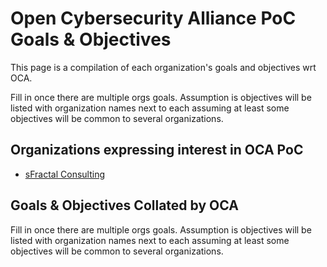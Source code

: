 # Open Cybersecurity Alliance PoC Goals & Objectives

This page is a compilation of each organization's goals and objectives wrt
OCA.

Fill in once there are multiple orgs goals.
Assumption is objectives will be listed with organization names next to each
assuming at least some objectives will be common to several organizations.

## Organizations expressing interest in OCA PoC
- [sFractal Consulting](./sFractalGoals.md)

## Goals & Objectives Collated by OCA
Fill in once there are multiple orgs goals.
Assumption is objectives will be listed with organization names next to each
assuming at least some objectives will be common to several organizations.
